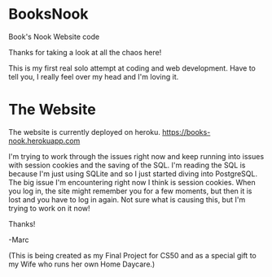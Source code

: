 # BooksNook
Book's Nook Website code

Thanks for taking a look at all the chaos here!

This is my first real solo attempt at coding and web development. Have to tell you, I really feel over my head and I'm loving it.

# The Website
The website is currently deployed on heroku.
https://books-nook.herokuapp.com

I'm trying to work through the issues right now and keep running into issues with session cookies and the saving of the SQL. I'm reading the SQL is because I'm just using SQLite and so I just started diving into PostgreSQL. The big issue I'm encountering right now I think is session cookies. When you log in, the site might remember you for a few moments, but then it is lost and you have to log in again. Not sure what is causing this, but I'm trying to work on it now!

Thanks!

-Marc

(This is being created as my Final Project for CS50 and as a special gift to my Wife who runs her own Home Daycare.)
